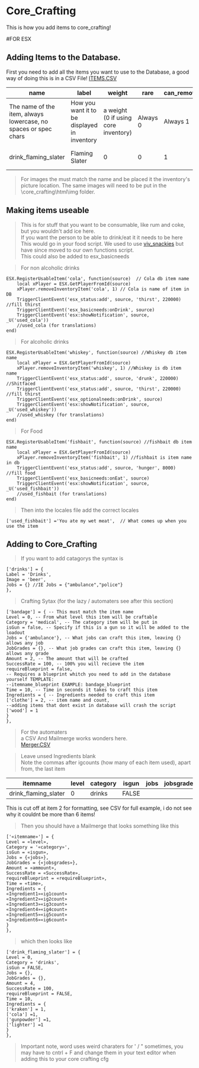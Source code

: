 # Core_Crafting

This is how you add items to core_crafting!  

#FOR ESX

## Adding Items to the Database.  

First you need to add all the items you want to use to the Database, a good way of doing this is in a CSV File! 
[ITEMS.CSV](docs/items.csv)  


| name                                                            | label                                        | weight                               | rare     | can\_remove | degrade\_modifier | unique   | description      | x                   | y | category                |
| --------------------------------------------------------------- | -------------------------------------------- | ------------------------------------ | -------- | ----------- | ----------------- | -------- | ---------------- | ------------------- | - | ----------------------- |
| The name of the item, always lowercase, no spaces or spec chars | How you want it to be displayed in inventory | a weight (0 if using core inventory) | Always 0 | Always 1    | Best set to 1     | Always 0 | opt discription  | Core inventroy Size |   | Core inventory category |
| drink\_flaming\_slater                                          | Flaming Slater                               | 0                                    | 0        | 1           | 1                 | 0        | Boom Peepo Drunk | 1                   | 1 | drinks                  |

> For images the must match the name and be placed it the inventory's picture location. The same images will need to be put in the \core_crafting\html\img folder.

## Making items useable  


>This is for stuff that you want to be consumable, like rum and coke, but you wouldn't add ice here.  
If you want the person to be able to drink/eat it it needs to be here  
This would go in your food script. We used to use [viv_snackies](https://github.com/Vivi4n/viv_snackies) but have since moved to our own functions script.  
This could also be added to esx_basicneeds


> For non alcoholic drinks 
```
ESX.RegisterUsableItem('cola', function(source)  // Cola db item name
    local xPlayer = ESX.GetPlayerFromId(source)
    xPlayer.removeInventoryItem('cola', 1) // Cola is name of item in DB
    TriggerClientEvent('esx_status:add', source, 'thirst', 220000) //fill thirst 
    TriggerClientEvent('esx_basicneeds:onDrink', source)
    TriggerClientEvent('esx:showNotification', source, _U('used_cola')) 
    //used_cola (for translations)  
end)  
```
> For alcoholic drinks  
```
ESX.RegisterUsableItem('whiskey', function(source) //Whiskey db item name
    local xPlayer = ESX.GetPlayerFromId(source)
    xPlayer.removeInventoryItem('whiskey', 1) //Whiskey is db item name
    TriggerClientEvent('esx_status:add', source, 'drunk', 220000) //Shitfaced 
    TriggerClientEvent('esx_status:add', source, 'thirst', 220000) //fill thirst
    TriggerClientEvent('esx_optionalneeds:onDrink', source)
    TriggerClientEvent('esx:showNotification', source, _U('used_whiskey')) 
    //used_whiskey (for translations)
end)  
```
> For Food  
```
ESX.RegisterUsableItem('fishbait', function(source) //fishbait db item name 
    local xPlayer = ESX.GetPlayerFromId(source)
    xPlayer.removeInventoryItem('fishbait', 1) //fishbait is item name in db
    TriggerClientEvent('esx_status:add', source, 'hunger', 8000) //fill food
    TriggerClientEvent('esx_basicneeds:onEat', source)
    TriggerClientEvent('esx:showNotification', source, _U('used_fishbait')) 
    //used_fishbait (for translations)
end)
```

> Then into the locales file add the correct locales  
```
['used_fishbait'] ='You ate my wet meat',  // What comes up when you use the item
```  
## Adding to Core_Crafting

> If you want to add catagorys the syntax is

```
['drinks'] = {
Label = 'Drinks',
Image = 'beer',
Jobs = {} //IE Jobs = {"ambulance","police"}
},
```

> Crafting Sytax (for the lazy / automaters see after this section)

```
['bandage'] = { -- This must match the item name
Level = 0, -- From what level this item will be craftable
Category = 'medical', -- The category item will be put in
isGun = false, -- Specify if this is a gun so it will be added to the loadout
Jobs = {'ambulance'}, -- What jobs can craft this item, leaving {} allows any job
JobGrades = {}, -- What job grades can craft this item, leaving {} allows any grade
Amount = 2, -- The amount that will be crafted
SuccessRate = 100, -- 100% you will recieve the item
requireBlueprint = false, 
-- Requires a blueprint whitch you need to add in the database yourself TEMPLATE: 
--itemname_blueprint EXAMPLE: bandage_blueprint
Time = 10, -- Time in seconds it takes to craft this item
Ingredients = { -- Ingredients needed to craft this item
['clothe'] = 2, -- item name and count, 
--adding items that dont exist in database will crash the script
['wood'] = 1
}
},
```  

> For the automaters  
a CSV And Mailmerge works wonders here.  
[Merger.CSV](docs/merger.csv)  

> Leave unsed Ingredients blank  
Note the commas after igcounts (how many of each item used), apart from, the last item   

| itemname               | level | category | isgun | jobs | jobsgrades | ammount | SuccessRate | requireBlueprint | time | Ingredient1    | ig1count | Ingredient2  | ig2count |
| ---------------------- | ----- | -------- | ----- | ---- | ---------- | ------- | ----------- | ---------------- | ---- | -------------- | -------- | ------------ | -------- |
| drink\_flaming\_slater | 0     | drinks   | FALSE |      |            | 4       | 100         | FALSE            | 10   | \['kraken'\] = | 1,       | \['cola'\] = | 1,       |  


This is cut off at item 2 for formatting, see CSV for full example, i do not see why it couldnt be more than 6 items!




> Then you should have a Mailmerge that looks something like this

```
['«itemname»'] = {
Level = «level»,
Category = '«category»',
isGun = «isgun»,
Jobs = {«jobs»},
JobGrades = {«jobsgrades»},
Amount = «ammount»,
SuccessRate = «SuccessRate»,
requireBlueprint = «requireBlueprint», 
Time = «time», 
Ingredients = {
«Ingredient1»«ig1count»
«Ingredient2»«ig2count»
«Ingredient3»«ig3count»
«Ingredient4»«ig4count»
«Ingredient5»«ig5count»
«Ingredient6»«ig6count»
}
},
```

>which then looks like

```
['drink_flaming_slater'] = {
Level = 0,
Category = 'drinks',
isGun = FALSE,
Jobs = {},
JobGrades = {},
Amount = 4,
SuccessRate = 100,
requireBlueprint = FALSE, 
Time = 10,
Ingredients = {
['kraken'] = 1,
['cola'] =1,
['gunpowder'] =1,
['lighter'] =1
}
},

```

> Important note, word uses weird charaters for ' / " sometimes, you may have to cntrl + F and change them in your text editor when adding this to your core crafting cfg